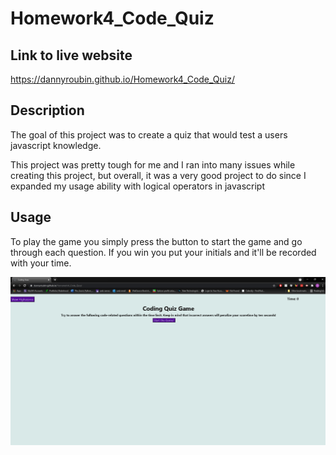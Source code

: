 # Homework4_Code_Quiz

## Link to live website
https://dannyroubin.github.io/Homework4_Code_Quiz/

## Description
The goal of this project was to create a quiz that would test a users javascript knowledge.

This project was pretty tough for me and I ran into many issues while creating this project, but overall, it was a very good project to do since I expanded my usage ability with logical operators in javascript


## Usage
To play the game you simply press the button to start the game and go through each question. If you win you put your initials and it'll be recorded with your time. 

![finished website](assets/images/finishedWebpage.png)
